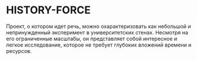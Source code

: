 # HISTORY-FORCE

Проект, о котором идет речь, можно охарактеризовать как небольшой и непринужденный эксперимент в университетских стенах. Несмотря на его ограниченные масштабы, он представляет собой интересное и легкое исследование, которое не требует глубоких вложений времени и ресурсов.